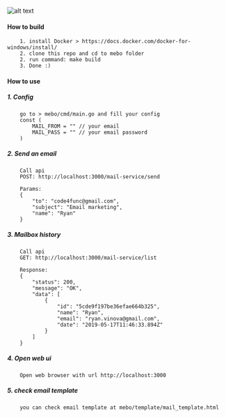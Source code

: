 ![alt text](https://i.ibb.co/2810rfp/Screen-Shot-2019-05-17-at-7-37-45-PM.png)

#### How to build
```
    1. install Docker > https://docs.docker.com/docker-for-windows/install/
    2. clone this repo and cd to mebo folder
    2. run command: make build
    3. Done :)
```

#### How to use 

##### 1. Config
```
    go to > mebo/cmd/main.go and fill your config
    const (
    	MAIL_FROM = "" // your email
    	MAIL_PASS = "" // your email password
    )
```
##### 2. Send an email
    
```
    Call api
    POST: http://localhost:3000/mail-service/send
    
    Params:
    {
        "to": "code4func@gmail.com",
        "subject": "Email marketing",
        "name": "Ryan"
    }
```

##### 3. Mailbox history

```
    Call api
    GET: http://localhost:3000/mail-service/list
    
    Response:
    {
        "status": 200,
        "message": "OK",
        "data": [
            {
                "id": "5cde9f197be36efae664b325",
                "name": "Ryan",
                "email": "ryan.vinova@gmail.com",
                "date": "2019-05-17T11:46:33.894Z"
            }
        ]
    }
```

##### 4. Open web ui
```
    Open web browser with url http://localhost:3000
```

##### 5. check email template
```
    you can check email template at mebo/template/mail_template.html

